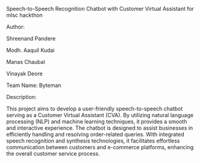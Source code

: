 Speech-to-Speech Recognition Chatbot with Customer Virtual Assistant for mlsc hackthon

Author:

Shreenand Pandere

Modh. Aaquil Kudai

Manas Chaubal

Vinayak Deore

Team Name: Byteman

Description:

This project aims to develop a user-friendly speech-to-speech chatbot serving as a Customer Virtual Assistant (CVA). By utilizing natural language processing (NLP) and machine learning techniques, it provides a smooth and interactive experience. The chatbot is designed to assist businesses in efficiently handling and resolving order-related queries. With integrated speech recognition and synthesis technologies, it facilitates effortless communication between customers and e-commerce platforms, enhancing the overall customer service process.
